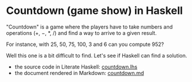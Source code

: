 # Countdown (game show) in Haskell

"Countdown" is a game where the players have to take numbers and
operations ($+$, $-$, $*$, $/$) and find a way to arrive to a given result.

For instance, with 25, 50, 75, 100, 3 and 6 can you compute 952?

Well this one is a bit difficult to find. Let's see if Haskell can find a solution.

- the source code in Literate Haskell: [countdown.lhs](countdown.lhs)
- the document rendered in Markdown: [countdown.md](countdown.md)
